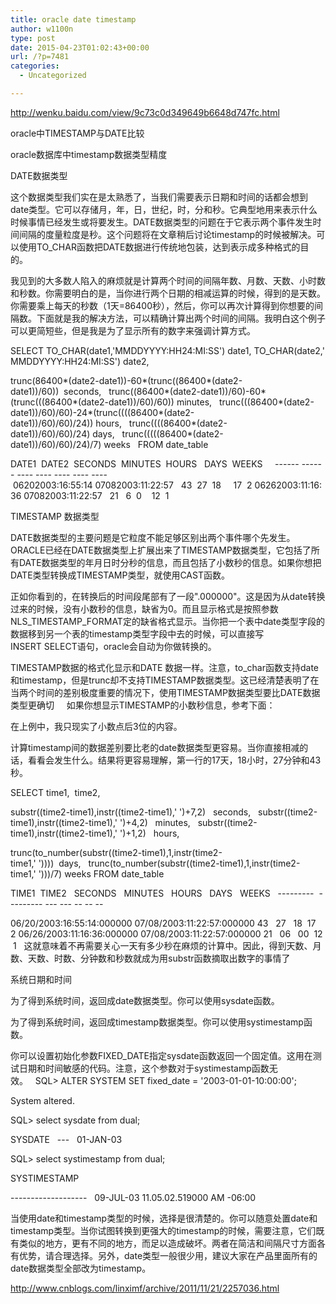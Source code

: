 ```yaml
---
title: oracle date timestamp
author: w1100n
type: post
date: 2015-04-23T01:02:43+00:00
url: /?p=7481
categories:
  - Uncategorized

---
```

http://wenku.baidu.com/view/9c73c0d349649b6648d747fc.html


oracle中TIMESTAMP与DATE比较
  
oracle数据库中timestamp数据类型精度

DATE数据类型
  
这个数据类型我们实在是太熟悉了，当我们需要表示日期和时间的话都会想到date类型。它可以存储月，年，日，世纪，时，分和秒。它典型地用来表示什么时候事情已经发生或将要发生。DATE数据类型的问题在于它表示两个事件发生时间间隔的度量粒度是秒。这个问题将在文章稍后讨论timestamp的时候被解决。可以使用TO_CHAR函数把DATE数据进行传统地包装，达到表示成多种格式的目的。

我见到的大多数人陷入的麻烦就是计算两个时间的间隔年数、月数、天数、小时数和秒数。你需要明白的是，当你进行两个日期的相减运算的时候，得到的是天数。你需要乘上每天的秒数（1天=86400秒），然后，你可以再次计算得到你想要的间隔数。下面就是我的解决方法，可以精确计算出两个时间的间隔。我明白这个例子可以更简短些，但是我是为了显示所有的数字来强调计算方式。
  
SELECT TO\_CHAR(date1,'MMDDYYYY:HH24:MI:SS') date1, TO\_CHAR(date2,'MMDDYYYY:HH24:MI:SS') date2,
  
trunc(86400\*(date2-date1))-60\*(trunc((86400\*(date2-date1))/60))  seconds,   trunc((86400\*(date2-date1))/60)-60\*(trunc(((86400\*(date2-date1))/60)/60)) minutes,   trunc(((86400\*(date2-date1))/60)/60)-24\*(trunc((((86400\*(date2-date1))/60)/60)/24)) hours,   trunc((((86400\*(date2-date1))/60)/60)/24) days,   trunc(((((86400*(date2-date1))/60)/60)/24)/7) weeks   FROM date_table
  
DATE1  DATE2  SECONDS  MINUTES  HOURS   DAYS  WEEKS     ------ ------ ---- ---- ---- ---- ---- 06202003:16:55:14 07082003:11:22:57   43  27  18     17  2 06262003:11:16:36 07082003:11:22:57   21   6  0    12  1

TIMESTAMP 数据类型
  
DATE数据类型的主要问题是它粒度不能足够区别出两个事件哪个先发生。ORACLE已经在DATE数据类型上扩展出来了TIMESTAMP数据类型，它包括了所有DATE数据类型的年月日时分秒的信息，而且包括了小数秒的信息。如果你想把DATE类型转换成TIMESTAMP类型，就使用CAST函数。

正如你看到的，在转换后的时间段尾部有了一段".000000"。这是因为从date转换过来的时候，没有小数秒的信息，缺省为0。而且显示格式是按照参数NLS\_TIMESTAMP\_FORMAT定的缺省格式显示。当你把一个表中date类型字段的数据移到另一个表的timestamp类型字段中去的时候，可以直接写INSERT SELECT语句，oracle会自动为你做转换的。
  
TIMESTAMP数据的格式化显示和DATE 数据一样。注意，to_char函数支持date和timestamp，但是trunc却不支持TIMESTAMP数据类型。这已经清楚表明了在当两个时间的差别极度重要的情况下，使用TIMESTAMP数据类型要比DATE数据类型更确切     如果你想显示TIMESTAMP的小数秒信息，参考下面：

在上例中，我只现实了小数点后3位的内容。
  
计算timestamp间的数据差别要比老的date数据类型更容易。当你直接相减的话，看看会发生什么。结果将更容易理解，第一行的17天，18小时，27分钟和43秒。

SELECT time1,  time2,
  
substr((time2-time1),instr((time2-time1),' ')+7,2)   seconds,   substr((time2-time1),instr((time2-time1),' ')+4,2)   minutes,   substr((time2-time1),instr((time2-time1),' ')+1,2)   hours,
  
trunc(to\_number(substr((time2-time1),1,instr(time2-time1,' '))))  days,   trunc(to\_number(substr((time2-time1),1,instr(time2-time1,' ')))/7) weeks FROM date_table
  
TIME1  TIME2   SECONDS   MINUTES   HOURS   DAYS   WEEKS   ---------  --------- --- --- -- -- --
  
06/20/2003:16:55:14:000000 07/08/2003:11:22:57:000000 43   27   18  17  2 06/26/2003:11:16:36:000000 07/08/2003:11:22:57:000000 21   06   00  12  1   这就意味着不再需要关心一天有多少秒在麻烦的计算中。因此，得到天数、月数、天数、时数、分钟数和秒数就成为用substr函数摘取出数字的事情了
  
系统日期和时间
  
为了得到系统时间，返回成date数据类型。你可以使用sysdate函数。

为了得到系统时间，返回成timestamp数据类型。你可以使用systimestamp函数。

你可以设置初始化参数FIXED\_DATE指定sysdate函数返回一个固定值。这用在测试日期和时间敏感的代码。注意，这个参数对于systimestamp函数无效。   SQL> ALTER SYSTEM SET fixed\_date = '2003-01-01-10:00:00';

System altered.
  
SQL> select sysdate from dual;
  
SYSDATE   ---   01-JAN-03
  
SQL> select systimestamp from dual;
  
SYSTIMESTAMP
  
-------------------   09-JUL-03 11.05.02.519000 AM -06:00
  
当使用date和timestamp类型的时候，选择是很清楚的。你可以随意处置date和timestamp类型。当你试图转换到更强大的timestamp的时候，需要注意，它们既有类似的地方，更有不同的地方，而足以造成破坏。两者在简洁和间隔尺寸方面各有优势，请合理选择。另外，date类型一般很少用，建议大家在产品里面所有的date数据类型全部改为timestamp。

http://www.cnblogs.com/linximf/archive/2011/11/21/2257036.html